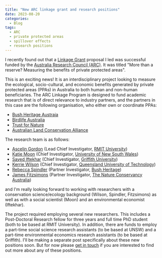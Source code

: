 ```yaml
---
title: "New ARC linkage grant and research positions"
date: 2023-08-20
categories:
  - Blog
tags:
  - ARC
  - private protected areas
  - spillover effects
  - research positions
---
```


I recently found out that a [Linkage Grant](https://www.arc.gov.au/funding-research/funding-schemes/linkage-program) proposal I led was successful funded by the [Australia Research Council (ARC)](https://www.arc.gov.au/). It was titled "More than a reserve? Measuring the benefits of private protected areas".

This is an exciting news! It is an interdisciplinary project looking to measure the ecological, socio-cultural, and economic benefits generated by private protected areas (PPAs) in Australia to both human and non-human beneficiaries. The ARC Linkage Program is designed to fund academic research that is of direct relevance to industry partners, and the partners in this case are the following organisation, who either own or coordinate PPAs:

 * [Bush Heritage Austraia](https://www.bushheritage.org.au/)
 * [Birdlife Australia](https://birdlife.org.au/)
 * [Trust for Nature]()
 * [Australian Land Conservation Alliance](https://alca.org.au/)

The research team is as follows:

 * [Ascelin Gordon](https://ascelin.github.io/) (Lead Chief Investigator, [RMIT University](https://www.rmit.edu.au/))
 * [Katie Moon](https://www.unsw.edu.au/staff/katie-moon) (Chief Investigator, [University of New South Wales](https://www.unsw.edu.au/))
 * [Sayed Iftekhar](https://experts.griffith.edu.au/25772-md-sayed-iftekhar) (Chief Investigator, [Griffith University](https://experts.griffith.edu.au/))
 * [Kerrie Wilson](https://www.qut.edu.au/about/our-people/academic-profiles/kerrie.wilson) (Chief Investigator, [Queensland University of Technology](https://www.qut.edu.au/))
 * [Rebecca Spindler](https://www.bushheritage.org.au/who-we-are/people) (Partner Investigator, [Bush Heritage](https://www.bushheritage.org.au/))
* [James Fitzsimons](https://www.natureaustralia.org.au/about-us/who-we-are/our-people/james-fitzsimons/) (Partner Investigator, [The Nature Conservancy Australia](https://www.natureaustralia.org.au/))
 
and I'm really looking forward to working with researchers with a conservation science/ecology background (Wilson, Spindler, Fitzsimons) as well as with a social scientist (Moon) and an environmental economist (Iftekhar).

The project required employing several new researchers. This includes a Post-Doctoral Research fellow for three years and full time PhD student (both to be based at RMIT University). In addition, there are funds to employ a part-time social science research assistants (to be based at UNSW) and a part-time environmental economics research assistants (to be based at Griffith). I'll be making a separate post specifically about these new positions soon. But for now please [get in touch](https://ascelin.github.io/contact/) if you are interested to find out more about any of these positions.


